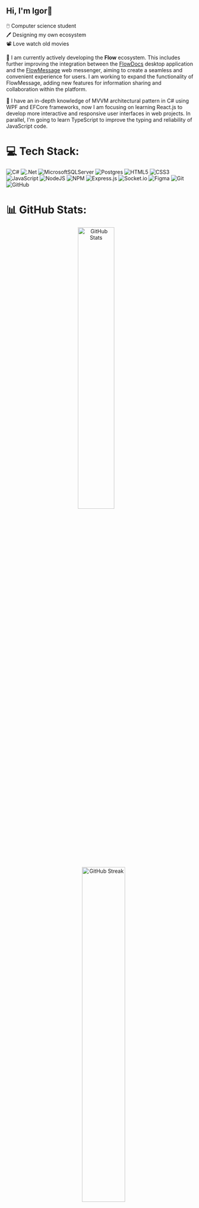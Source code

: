 ## Hi, I'm Igor👋

🖱️  Computer science student<br/>
🖊️  Designing my own ecosystem<br/>
📽️  Love watch old movies<br/>


🔭  I am currently actively developing the **Flow** ecosystem. This includes further improving the integration between the [FlowDocs](https://github.com/CaptainFearist/FlowDocs) desktop application and the [FlowMessage](https://github.com/CaptainFearist/FlowMessage) web messenger, aiming to create a seamless and convenient experience for users. I am working to expand the functionality of FlowMessage, adding new features for information sharing and collaboration within the platform.

🌱  I have an in-depth knowledge of MVVM architectural pattern in C# using WPF and EFCore frameworks, now I am focusing on learning React.js to develop more interactive and responsive user interfaces in web projects. In parallel, I'm going to learn TypeScript to improve the typing and reliability of JavaScript code.

# 💻 Tech Stack:
![C#](https://img.shields.io/badge/c%23-%23239120.svg?style=flat&logo=csharp&logoColor=white) 
![.Net](https://img.shields.io/badge/.NET-5C2D91?style=flat&logo=.net&logoColor=white) 
![MicrosoftSQLServer](https://img.shields.io/badge/Microsoft%20SQL%20Server-CC2927?style=flat&logo=microsoft%20sql%20server&logoColor=white) 
![Postgres](https://img.shields.io/badge/postgres-%23316192.svg?style=flat&logo=postgresql&logoColor=white) 
![HTML5](https://img.shields.io/badge/html5-%23E34F26.svg?style=flat&logo=html5&logoColor=white)
![CSS3](https://img.shields.io/badge/css3-%231572B6.svg?style=flat&logo=css3&logoColor=white) 
![JavaScript](https://img.shields.io/badge/javascript-%23323330.svg?style=flat&logo=javascript&logoColor=%23F7DF1E) 
![NodeJS](https://img.shields.io/badge/node.js-6DA55F?style=flat&logo=node.js&logoColor=white) 
![NPM](https://img.shields.io/badge/NPM-%23CB3837.svg?style=flat&logo=npm&logoColor=white) 
![Express.js](https://img.shields.io/badge/express.js-%23404d59.svg?style=flat&logo=express&logoColor=%2361DAFB) 
![Socket.io](https://img.shields.io/badge/Socket.io-black?style=flat&logo=socket.io&badgeColor=010101)
![Figma](https://img.shields.io/badge/figma-%23F24E1E.svg?style=flat&logo=figma&logoColor=white) 
![Git](https://img.shields.io/badge/git-%23F05033.svg?style=flat&logo=git&logoColor=white) 
![GitHub](https://img.shields.io/badge/github-%23121011.svg?style=flat&logo=github&logoColor=white) 

# 📊 GitHub Stats:
<div align="center">
  <img width="44%" style="margin-right: 4%;" src="https://github-readme-stats.vercel.app/api?username=CaptainFearist&theme=tokyonight&hide_border=false&include_all_commits=false&count_private=false" alt="GitHub Stats"/>
  <img width="48%" style="margin-left: 4%; object-fit: contain;" src="https://nirzak-streak-stats.vercel.app/?user=CaptainFearist&theme=tokyonight&hide_border=false" alt="GitHub Streak"/>
</div>

<div align="center">
  <img width="46%" src="https://github-readme-stats.vercel.app/api/top-langs/?username=CaptainFearist&theme=tokyonight&hide_border=false&include_all_commits=false&count_private=false&layout=compact" alt="Top Languages"/>
</div>


---
[![](https://visitcount.itsvg.in/api?id=CaptainFearist&icon=0&color=0)](https://visitcount.itsvg.in)

<!-- Proudly created with GPRM ( https://gprm.itsvg.in ) -->

